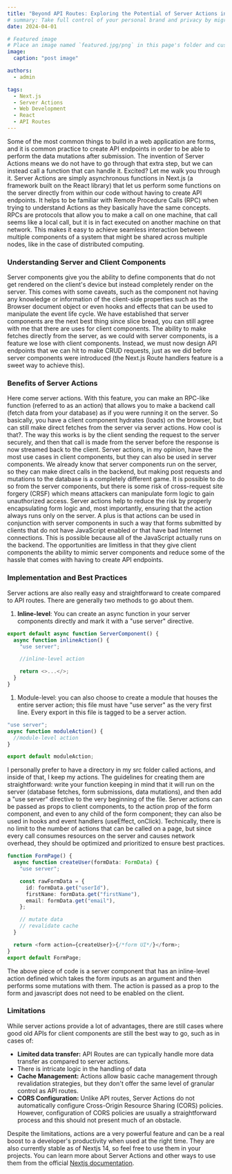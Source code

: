 ```yaml
---
title: "Beyond API Routes: Exploring the Potential of Server Actions in Next.js"
# summary: Take full control of your personal brand and privacy by migrating away from the big tech platforms!
date: 2024-04-01

# Featured image
# Place an image named `featured.jpg/png` in this page's folder and customize its options here.
image:
  caption: "post image"

authors:
  - admin

tags:
  - Next.js
  - Server Actions
  - Web Development
  - React
  - API Routes
---
```


Some of the most common things to build in a web application are forms, and it is common practice to create API endpoints in order to be able to perform the data mutations after submission. The invention of Server Actions means we do not have to go through that extra step, but we can instead call a function that can handle it. Excited? Let me walk you through it. Server Actions are simply asynchronous functions in Next.js (a framework built on the React library) that let us perform some functions on the server directly from within our code without having to create API endpoints. It helps to be familiar with Remote Procedure Calls (RPC) when trying to understand Actions as they basically have the same concepts. RPCs are protocols that allow you to make a call on one machine, that call seems like a local call, but it is in fact executed on another machine on that network. This makes it easy to achieve seamless interaction between multiple components of a system that might be shared across multiple nodes, like in the case of distributed computing.

### Understanding Server and Client Components

Server components give you the ability to define components that do not get rendered on the client's device but instead completely render on the server. This comes with some caveats, such as the component not having any knowledge or information of the client-side properties such as the Browser document object or even hooks and effects that can be used to manipulate the event life cycle. We have established that server components are the next best thing since slice bread, you can still agree with me that there are uses for client components. The ability to make fetches directly from the server, as we could with server components, is a feature we lose with client components. Instead, we must now design API endpoints that we can hit to make CRUD requests, just as we did before server components were introduced (the Next.js Route handlers feature is a sweet way to achieve this).

### Benefits of Server Actions

Here come server actions. With this feature, you can make an RPC-like function (referred to as an action) that allows you to make a backend call (fetch data from your database) as if you were running it on the server. So basically, you have a client component hydrates (loads) on the browser, but can still make direct fetches from the server via server actions. How cool is that?. The way this works is by the client sending the request to the server securely, and then that call is made from the server before the response is now streamed back to the client. Server actions, in my opinion, have the most use cases in client components, but they can also be used in server components. We already know that server components run on the server, so they can make direct calls in the backend, but making post requests and mutations to the database is a completely different game. It is possible to do so from the server components, but there is some risk of cross-request site forgery (CRSF) which means attackers can manipulate form logic to gain unauthorized access. Server actions help to reduce the risk by properly encapsulating form logic and, most importantly, ensuring that the action always runs only on the server. A plus is that actions can be used in conjunction with server components in such a way that forms submitted by clients that do not have JavaScript enabled or that have bad Internet connections. This is possible because all of the JavaScript actually runs on the backend. The opportunities are limitless in that they give client components the ability to mimic server components and reduce some of the hassle that comes with having to create API endpoints.

### Implementation and Best Practices

Server actions are also really easy and straightforward to create compared to API routes. There are generally two methods to go about them.

1. **Inline-level**: You can create an async function in your server components directly and mark it with a "use server" directive.

```typescript
export default async function ServerComponent() {
  async function inlineAction() {
    "use server";

    //inline-level action

    return <>...</>;
  }
}
```

1. Module-level: you can also choose to create a module that houses the entire server action; this file must have "use server" as the very first line. Every export in this file is tagged to be a server action.

```typescript
"use server";
async function moduleAction() {
  //module-level action
}

export default moduleAction;
```

I personally prefer to have a directory in my src folder called actions, and inside of that, I keep my actions. The guidelines for creating them are straightforward: write your function keeping in mind that it will run on the server (database fetches, form submissions, data mutations), and then add a "use server" directive to the very beginning of the file. Server actions can be passed as props to client components, to the action prop of the form component, and even to any child of the form component; they can also be used in hooks and event handlers (useEffect, onClick). Technically, there is no limit to the number of actions that can be called on a page, but since every call consumes resources on the server and causes network overhead, they should be optimized and prioritized to ensure best practices.

```ts
function FormPage() {
  async function createUser(formData: FormData) {
    "use server";

    const rawFormData = {
      id: formData.get("userId"),
      firstName: formData.get("firstName"),
      email: formData.get("email"),
    };

    // mutate data
    // revalidate cache
  }

  return <form action={createUser}>{/*form UI*/}</form>;
}
export default FormPage;
```

The above piece of code is a server component that has an inline-level action defined which takes the form inputs as an argument and then performs some mutations with them. The action is passed as a prop to the form and javascript does not need to be enabled on the client.

### Limitations

While server actions provide a lot of advantages, there are still cases where good old APIs for client components are still the best way to go, such as in cases of:

- **Limited data transfer:** API Routes are can typically handle more data transfer as compared to server actions.
- There is intricate logic in the handling of data
- **Cache Management:** Actions allow basic cache management through revalidation strategies, but they don't offer the same level of granular control as API routes.
- **CORS Configuration:** Unlike API routes, Server Actions do not automatically configure Cross-Origin Resource Sharing (CORS) policies. However, configuration of CORS policies are usually a straightforward process and this should not present much of an obstacle.

Despite the limitations, actions are a very powerful feature and can be a real boost to a developer's productivity when used at the right time. They are also currently stable as of Nextjs 14, so feel free to use them in your projects. You can learn more about Server Actions and other ways to use them from the official [Nextjs documentation](https://nextjs.org/docs/app/building-your-application/data-fetching/server-actions-and-mutations).

